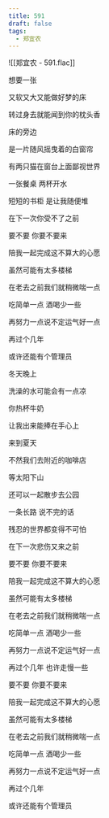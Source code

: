 ```yaml
---
title: 591
draft: false
tags:
  - 郑宜农
---
```

![[郑宜农 - 591.flac]]

想要一张

又软又大又能做好梦的床

转过身去就能闻到你的枕头香

床的旁边

是一片随风摇曳着的白窗帘

有两只猫在窗台上面鄙视世界

一张餐桌 两杯开水

短短的书柜 是让我随便堆

在下一次你受不了之前

要不要 你要不要来

陪我一起完成这不算大的心愿

虽然可能有太多楼梯

在老去之前我们就稍微喘一点

吃简单一点 酒喝少一些

再努力一点说不定运气好一点

再过个几年

或许还能有个管理员

冬天晚上

洗澡的水可能会有一点凉

你热杯牛奶

让我出来能捧在手心上

来到夏天

不然我们去附近的咖啡店

等太阳下山

还可以一起散步去公园

一条长路 说不完的话

残忍的世界都变得不可怕

在下一次悲伤又来之前

要不要 你要不要来

陪我一起完成这不算大的心愿

虽然可能有太多楼梯

在老去之前我们就稍微喘一点

吃简单一点 酒喝少一些

再努力一点说不定运气好一点

再过个几年 也许走慢一些

要不要 你要不要来

陪我一起完成这不算大的心愿

虽然可能有太多楼梯

在老去之前我们就稍微喘一点

吃简单一点 酒喝少一些

再努力一点说不定运气好一点

再过个几年

或许还能有个管理员